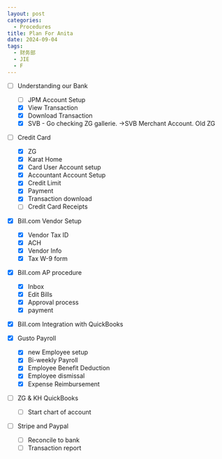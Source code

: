 ```yaml
---
layout: post
categories:
  - Procedures
title: Plan For Anita
date: 2024-09-04
tags:
  - 财务部
  - JIE
  - F
---
```


- [ ] Understanding our Bank
	- [ ] JPM Account Setup
	- [x] View Transaction
	- [x] Download Transaction
	- [x] SVB - Go checking  ZG gallerie. ->SVB Merchant Account. Old ZG
	
- [ ] Credit Card
	- [x] ZG
	- [x] Karat Home
	- [x] Card User Account setup
	- [x] Accountant Account Setup
	- [x] Credit Limit
	- [x] Payment
	- [x] Transaction download
	- [ ] Credit Card Receipts
	
- [x] Bill.com Vendor Setup
	- [x] Vendor Tax ID
	- [x] ACH
	- [x] Vendor Info
	- [x] Tax W-9 form

- [x] Bill.com AP procedure
	- [x] Inbox
	- [x] Edit Bills
	- [x] Approval process
	- [x] payment

- [x] Bill.com Integration with QuickBooks

- [x] Gusto Payroll
	- [x] new Employee setup
	- [x] Bi-weekly Payroll
	- [x] Employee Benefit Deduction
	- [x] Employee dismissal
	- [x] Expense Reimbursement
	
- [ ] ZG & KH QuickBooks
	- [ ] Start chart of account

- [ ] Stripe and Paypal
	- [ ] Reconcile to bank
	- [ ] Transaction report
